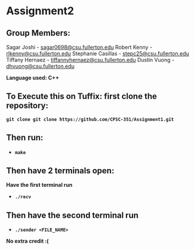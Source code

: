 # Assignment2
## Group Members: <br>
Sagar Joshi - sagar0698@csu.fullerton.edu 
Robert Kenny - rlkenny@csu.fullerton.edu 
Stephanie Casillas - stepc25@csu.fullerton.edu 
Tiffany Hernaez - tiffannyhernaez@csu.fullerton.edu 
Dustin Vuong - dhvuong@csu.fullerton.edu

<b>Language used: C++<b>

## To Execute this on Tuffix: first clone the repository:
`git clone git clone https://github.com/CPSC-351/Assignment1.git` <br>
## Then run: 
* `make`

## Then have 2 terminals open:
Have the first terminal run
* `./recv`

## Then have the second terminal run
* `./sender <FILE_NAME>`

No extra credit :(
